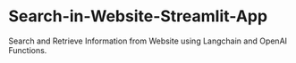 # Search-in-Website-Streamlit-App
Search and Retrieve Information from Website using Langchain and OpenAI Functions.
